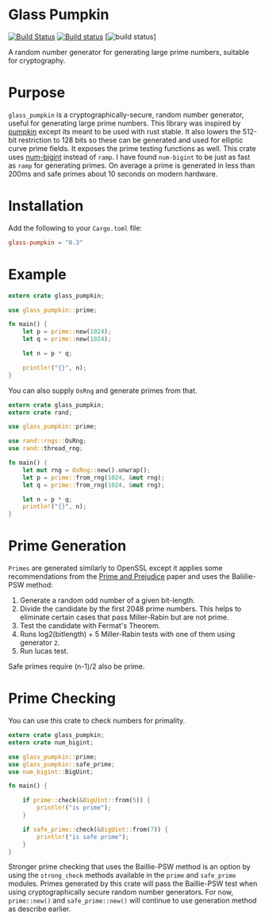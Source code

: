 # Glass Pumpkin

[![Build Status](https://travis-ci.org/mikelodder7/glass_pumpkin.svg?branch=master)](https://travis-ci.org/mikelodder7/glass_pumpkin)
[![Build status](https://ci.appveyor.com/api/projects/status/1htmp82mdvmfjjap?svg=true)](https://ci.appveyor.com/project/mikelodder7/glass-pumpkin)
[![build status](https://gitlab.com/mikelodder7/glass_pumpkin/badges/master/pipeline.svg)]


A random number generator for generating large prime numbers, suitable for cryptography.

# Purpose
`glass_pumpkin` is a cryptographically-secure, random number generator, useful for generating large prime numbers.
This library was inspired by [pumpkin](https://github.com/zcdziura/pumpkin) except its meant to be used with rust stable.
It also lowers the 512-bit restriction to 128 bits so these can be generated and used for elliptic curve prime fields.
It exposes the prime testing functions as well.
This crate uses [num-bigint](https://crates.io/crates/num-bigint) instead of `ramp`. I have found
`num-bigint` to be just as fast as `ramp` for generating primes. On average a prime is generated in less
than 200ms and safe primes about 10 seconds on modern hardware.

# Installation
Add the following to your `Cargo.toml` file:
```toml
glass-pumpkin = "0.3"
```

# Example
```rust
extern crate glass_pumpkin;

use glass_pumpkin::prime;

fn main() {
    let p = prime::new(1024);
    let q = prime::new(1024);

    let n = p * q;

    println!("{}", n);
}
```

You can also supply `OsRng` and generate primes from that.
```rust
extern crate glass_pumpkin;
extern crate rand;

use glass_pumpkin::prime;

use rand::rngs::OsRng;
use rand::thread_rng;

fn main() {
    let mut rng = OsRng::new().unwrap();
    let p = prime::from_rng(1024, &mut rng);
    let q = prime::from_rng(1024, &mut rng);

    let n = p * q;
    println!("{}", n);
}
```

# Prime Generation

`Primes` are generated similarly to OpenSSL except it applies some recommendations from the [Prime and Prejudice](https://eprint.iacr.org/2018/749.pdf) paper and uses
the Baliilie-PSW method:

1. Generate a random odd number of a given bit-length.
1. Divide the candidate by the first 2048 prime numbers. This helps to
    eliminate certain cases that pass Miller-Rabin but are not prime.
1. Test the candidate with Fermat's Theorem.
1. Runs log2(bitlength) + 5 Miller-Rabin tests with one of them using generator `2`.
1. Run lucas test.

Safe primes require (n-1)/2 also be prime.

# Prime Checking

You can use this crate to check numbers for primality.
```rust
extern crate glass_pumpkin;
extern crate num_bigint;

use glass_pumpkin::prime;
use glass_pumpkin::safe_prime;
use num_bigint::BigUint;

fn main() {

    if prime::check(&BigUint::from(5)) {
        println!("is prime");
    }

    if safe_prime::check(&BigUint::from(7)) {
        println!("is safe prime");
    }
}
```

Stronger prime checking that uses the Baillie-PSW method is an option
by using the `strong_check` methods available in the `prime` and `safe_prime`
modules. Primes generated by this crate will pass the Baillie-PSW
test when using cryptographically secure random number generators. For now,
`prime::new()` and `safe_prime::new()` will continue to use generation
method as describe earlier.

